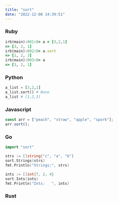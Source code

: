 ```yaml
---
title: "sort"
date: "2022-12-08 14:39:51"
---
```


### Ruby

```ruby
irb(main):001:0> a = [3,2,1]
=> [3, 2, 1]
irb(main):002:0> a.sort
=> [1, 2, 3]
irb(main):003:0> a
=> [3, 2, 1]
```

### Python

```python
a_list = [3,2,1]
a_list.sort() # None
a_list # [1,2,3]
```

### Javascript

```javascript
const arr = ["peach", "straw", "apple", "spork"];
arr.sort();
```

### Go

```go
import "sort"

strs := []string{"c", "a", "b"}
sort.Strings(strs)
fmt.Println("Strings:", strs)

ints := []int{7, 2, 4}
sort.Ints(ints)
fmt.Println("Ints:   ", ints)
```

### Rust

```rust

```

